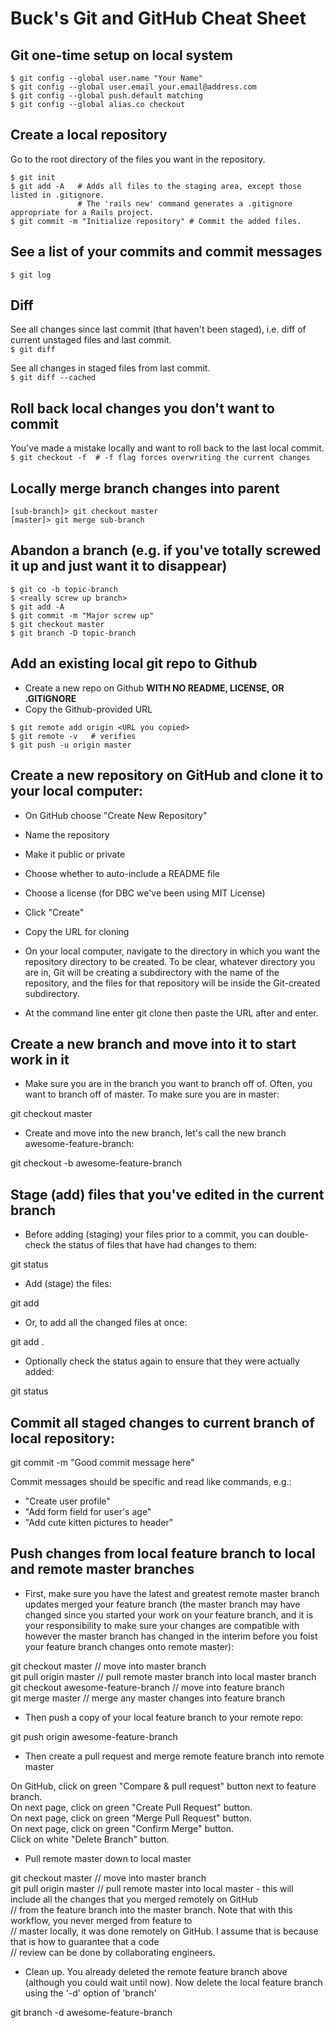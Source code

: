 # Buck's Git and GitHub Cheat Sheet

## Git one-time setup on local system
```
$ git config --global user.name "Your Name"
$ git config --global user.email your.email@address.com
$ git config --global push.default matching
$ git config --global alias.co checkout
```

## Create a local repository
Go to the root directory of the files you want in the repository.
```
$ git init
$ git add -A   # Adds all files to the staging area, except those listed in .gitignore.
               # The 'rails new' command generates a .gitignore appropriate for a Rails project.
$ git commit -m "Initialize repository" # Commit the added files.
```
## See a list of your commits and commit messages
`$ git log`

## Diff
See all changes since last commit (that haven't been staged), i.e. diff of current unstaged files and last commit.  
`$ git diff`  

See all changes in staged files from last commit.  
`$ git diff --cached`

## Roll back local changes you don't want to commit
You've made a mistake locally and want to roll back to the last local commit.  
`$ git checkout -f  # -f flag forces overwriting the current changes`

## Locally merge branch changes into parent
```
[sub-branch]> git checkout master
[master]> git merge sub-branch
```

## Abandon a branch (e.g. if you've totally screwed it up and just want it to disappear)
```
$ git co -b topic-branch
$ <really screw up branch>
$ git add -A
$ git commit -m "Major screw up"
$ git checkout master
$ git branch -D topic-branch
```

## Add an existing local git repo to Github
- Create a new repo on Github **WITH NO README, LICENSE, OR .GITIGNORE**
- Copy the Github-provided URL
```
$ git remote add origin <URL you copied>
$ git remote -v   # verifies
$ git push -u origin master
```

## Create a new repository on GitHub and clone it to your local computer:

- On GitHub choose "Create New Repository"
- Name the repository
- Make it public or private
- Choose whether to auto-include a README file
- Choose a license (for DBC we've been using MIT License)
- Click "Create"
- Copy the URL for cloning

- On your local computer, navigate to the directory in which you want the repository directory to be created.  To be clear, whatever directory you are in, Git will be creating a subdirectory with the name of the repository, and the files for that repository will be inside the Git-created subdirectory.
- At the command line enter
git clone
then paste the URL after and enter.

## Create a new branch and move into it to start work in it

- Make sure you are in the branch you want to branch off of.  Often, you want to branch off of master.  To make sure you are in master:

git checkout master

- Create and move into the new branch, let's call the new branch awesome-feature-branch:

git checkout -b awesome-feature-branch

## Stage (add) files that you've edited in the current branch

- Before adding (staging) your files prior to a commit, you can double-check the status of files that have had changes to them:

git status

- Add (stage) the files:

git add <filename>

- Or, to add all the changed files at once:

git add .

- Optionally check the status again to ensure that they were actually added:

git status

## Commit all staged changes to current branch of local repository:

git commit -m "Good commit message here"

Commit messages should be specific and read like commands, e.g.:
- "Create user profile"
- "Add form field for user's age"
- "Add cute kitten pictures to header"

## Push changes from local feature branch to local and remote master branches

- First, make sure you have the latest and greatest remote master branch updates merged your feature branch (the master branch may have changed since you started your work on your feature branch, and it is your responsibility to make sure your changes are compatible with however the master branch has changed in the interim before you foist your feature branch changes onto remote master):

git checkout master  // move into master branch  
git pull origin master  // pull remote master branch into local master branch  
git checkout awesome-feature-branch  // move into feature branch  
git merge master  // merge any master changes into feature branch

- Then push a copy of your local feature branch to your remote repo:

git push origin awesome-feature-branch

- Then create a pull request and merge remote feature branch into remote master

On GitHub, click on green "Compare & pull request" button next to feature branch.  
On next page, click on green "Create Pull Request" button.  
On next page, click on green "Merge Pull Request" button.  
On next page, click on green "Confirm Merge" button.  
Click on white "Delete Branch" button.

- Pull remote master down to local master

git checkout master  // move into master branch  
git pull origin master  // pull remote master into local master - this will include all the changes that you merged remotely on GitHub  
                        // from the feature branch into the master branch.  Note that with this workflow, you never merged from feature to  
                        // master locally, it was done remotely on GitHub.  I assume that is because that is how to guarantee that a code  
                        // review can be done by collaborating engineers.

- Clean up.  You already deleted the remote feature branch above (although you could wait until now).  Now delete the local feature branch using the '-d' option of 'branch'

git branch -d awesome-feature-branch
